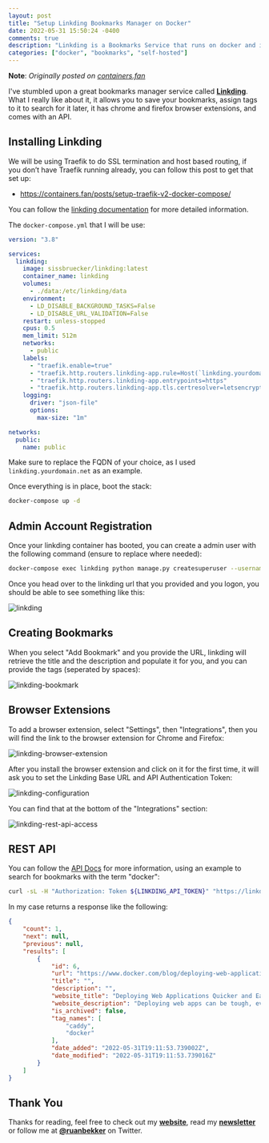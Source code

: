 ```yaml
---
layout: post
title: "Setup Linkding Bookmarks Manager on Docker"
date: 2022-05-31 15:50:24 -0400
comments: true
description: "Linkding is a Bookmarks Service that runs on docker and is self-hosted. This tutorial will demonstrate how to setup linkding on docker."
categories: ["docker", "bookmarks", "self-hosted"] 
---
```


**Note**:  *Originally posted on [containers.fan](https://containers.fan/posts/setup-linkding-bookmarks-manager/)* 

I've stumbled upon a great bookmarks manager service called **[Linkding](https://github.com/sissbruecker/linkding/blob/master/README.md)**. What I really like about it, it allows you to save your bookmarks, assign tags to it to search for it later, it has chrome and firefox browser extensions, and comes with an API.

## Installing Linkding

We will be using Traefik to do SSL termination and host based routing, if you don’t have Traefik running already, you can follow this post to get that set up:

- https://containers.fan/posts/setup-traefik-v2-docker-compose/

You can follow the [linkding documentation](https://github.com/sissbruecker/linkding/blob/master/README.md) for more detailed information.

The `docker-compose.yml` that I will be use:

```yaml
version: "3.8"

services:
  linkding:
    image: sissbruecker/linkding:latest
    container_name: linkding
    volumes:
      - ./data:/etc/linkding/data
    environment:
      - LD_DISABLE_BACKGROUND_TASKS=False
      - LD_DISABLE_URL_VALIDATION=False
    restart: unless-stopped
    cpus: 0.5
    mem_limit: 512m
    networks:
      - public
    labels:
      - "traefik.enable=true"
      - "traefik.http.routers.linkding-app.rule=Host(`linkding.yourdomain.net`)"
      - "traefik.http.routers.linkding-app.entrypoints=https"
      - "traefik.http.routers.linkding-app.tls.certresolver=letsencrypt"
    logging:
      driver: "json-file"
      options:
        max-size: "1m"

networks:
  public:
    name: public
```

Make sure to replace the FQDN of your choice, as I used `linkding.yourdomain.net` as an example.

Once everything is in place, boot the stack:

```bash
docker-compose up -d
```

## Admin Account Registration

Once your linkding container has booted, you can create a admin user with the following command (ensure to replace where needed):

```bash
docker-compose exec linkding python manage.py createsuperuser --username=admin --email=root@localhost
```

Once you head over to the linkding url that you provided and you logon, you should be able to see something like this:

![linkding](https://user-images.githubusercontent.com/567298/171265323-2b23515f-8535-4c89-a195-6ab9b63eab68.png)

## Creating Bookmarks

When you select "Add Bookmark" and you provide the URL, linkding will retrieve the title and the description and populate it for you, and you can provide the tags (seperated by spaces):

![linkding-bookmark](https://user-images.githubusercontent.com/567298/171266278-ab31afc0-4aca-48fc-9795-4d49ae9b3508.png)

## Browser Extensions

To add a browser extension, select "Settings", then "Integrations", then you will find the link to the browser extension for Chrome and Firefox:

![linkding-browser-extension](https://user-images.githubusercontent.com/567298/171266713-3e2b2e5d-2ff0-43be-9713-5dd69a15d0cd.png)

After you install the browser extension and click on it for the first time, it will ask you to set the Linkding Base URL and API Authentication Token:

![linkding-configuration](https://user-images.githubusercontent.com/567298/171267455-123cad06-3758-4991-bb7e-40dc43a62996.png)

You can find that at the bottom of the "Integrations" section:

![linkding-rest-api-access](https://user-images.githubusercontent.com/567298/171269639-45e65ab0-b413-4879-9c8f-0b82f5884096.png)

## REST API

You can follow the [API Docs](https://github.com/sissbruecker/linkding/blob/master/docs/API.md) for more information, using an example to search for bookmarks with the term "docker":

```bash
curl -sL -H "Authorization: Token ${LINKDING_API_TOKEN}" "https://linkding.${DOMAIN}/api/bookmarks?q=docker" | python3 -m json.tool
```

In my case returns a response like the following:

```json
{
    "count": 1,
    "next": null,
    "previous": null,
    "results": [
        {
            "id": 6,
            "url": "https://www.docker.com/blog/deploying-web-applications-quicker-and-easier-with-caddy-2/",
            "title": "",
            "description": "",
            "website_title": "Deploying Web Applications Quicker and Easier with Caddy 2 - Docker",
            "website_description": "Deploying web apps can be tough, even with leading server technologies. Learn how you can use Caddy 2 and Docker simplify this process.",
            "is_archived": false,
            "tag_names": [
                "caddy",
                "docker"
            ],
            "date_added": "2022-05-31T19:11:53.739002Z",
            "date_modified": "2022-05-31T19:11:53.739016Z"
        }
    ]
}
```

## Thank You

Thanks for reading, feel free to check out my **[website](https://ruan.dev)**, read my **[newsletter](http://digests.ruanbekker.com/?via=ruanbekker-blog)** or follow me at **[@ruanbekker](https://twitter.com/ruanbekker)** on Twitter.
